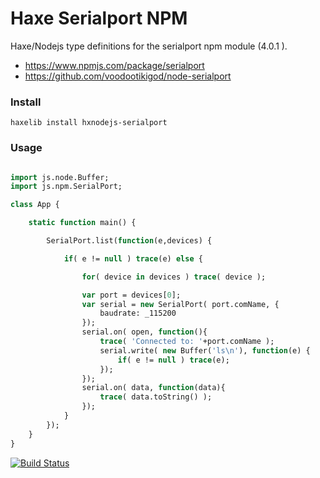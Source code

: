 
# Haxe Serialport NPM

Haxe/Nodejs type definitions for the serialport npm module (4.0.1 ).

* https://www.npmjs.com/package/serialport
* https://github.com/voodootikigod/node-serialport


### Install
```shell
haxelib install hxnodejs-serialport
```


### Usage
```haxe

import js.node.Buffer;
import js.npm.SerialPort;

class App {

	static function main() {

		SerialPort.list(function(e,devices) {

			if( e != null ) trace(e) else {

				for( device in devices ) trace( device );

				var port = devices[0];
				var serial = new SerialPort( port.comName, {
					baudrate: _115200
				});
				serial.on( open, function(){
					trace( 'Connected to: '+port.comName );
					serial.write( new Buffer('ls\n'), function(e) {
						if( e != null ) trace(e);
				    });
				});
				serial.on( data, function(data){
					trace( data.toString() );
				});
			}
		});
	}
}
```

[![Build Status](https://travis-ci.org/tong/hxnodejs-serialport.svg?branch=master)](https://travis-ci.org/tong/hxnodejs-serialport)
